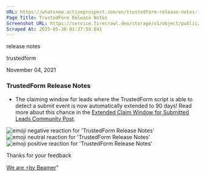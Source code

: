 ```yaml
---
URL: https://whatsnew.activeprospect.com/en/trustedform-release-notes-7gmHQ9tBK
Page Title: TrustedForm Release Notes
Screenshot URL: https://service.firecrawl.dev/storage/v1/object/public/media/screenshot-33ca9cfb-5958-451b-8621-f28b0f45cdda.png
Scraped At: 2025-05-30 01:37:58.841
---
```

release notes





trustedform



November 04, 2021

### TrustedForm Release Notes

- The claiming window for leads where the TrustedForm script is able to detect a submit event is now automatically extended to 90 days! Read more about this chance in the [Extended Claim Window for Submitted Leads Community Post](https://community.activeprospect.com/posts/4488105-extended-claim-window-for-submitted-leads).

![emoji negative reaction for 'TrustedForm Release Notes'](https://app.getbeamer.com/images/emojiNeg.svg)![emoji neutral reaction for 'TrustedForm Release Notes'](https://app.getbeamer.com/images/emojiNeut.svg)![emoji positive reaction for 'TrustedForm Release Notes'](https://app.getbeamer.com/images/emojiPos.svg)

Thanks for your feedback

[We are ⚡by Beamer](https://www.getbeamer.com/?ref=watermark_MErKJCnu12412_public&company=ActiveProspect&watermarkRef=powered&utm_term=MErKJCnu12412&utm_content=ActiveProspect&utm_source=standalone&utm_medium=footer&utm_campaign=powered)"

